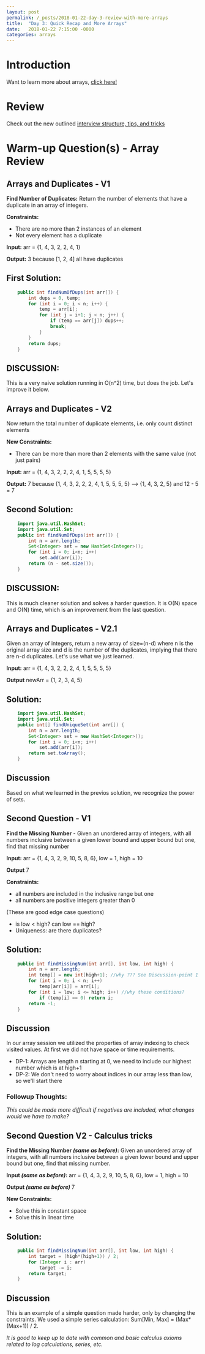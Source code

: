 ```yaml
---
layout: post
permalink: /_posts/2018-01-22-day-3-review-with-more-arrays
title:  "Day 3: Quick Recap and More Arrays"
date:   2018-01-22 7:15:00 -0000
categories: arrays 
---
```


# Introduction
Want to learn more about arrays, [click here!](../interview/resources)

# Review 
Check out the new outlined [interview structure, tips, and tricks](../interview/structure)

# Warm-up Question(s) - Array Review
## Arrays and Duplicates - V1 

**Find Number of Duplicates:** Return the number of elements that have a duplicate in an array of integers.

**Constraints:** 
*	There are no more than 2 instances of an element
*	Not every element has a duplicate

**Input:** arr = {1, 4, 3, 2, 2, 4, 1}

**Output:** 3 because [1, 2, 4] all have duplicates

## First Solution:
```java
    public int findNumOfDups(int arr[]) {
        int dups = 0, temp;
        for (int i = 0; i < n; i++) {
            temp = arr[i];
            for (int j = i+1; j < n; j++) {
                if (temp == arr[j]) dups++;
                break;
            }
        }
        return dups;
    }
```

## DISCUSSION:
This is a very naive solution running in O(n^2) time, but does the job. Let's improve it below.

## Arrays and Duplicates - V2
Now return the total number of duplicate elements, i.e. only count distinct elements

**New Constraints:** 
*   There can be more than more than 2 elements with the same value (not just pairs)

**Input:** arr = {1, 4, 3, 2, 2, 2, 4, 1, 5, 5, 5, 5}

**Output:** 7 because {1, 4, 3, 2, 2, 2, 4, 1, 5, 5, 5, 5}  --> {1, 4, 3, 2, 5} and 12 - 5 = 7

## Second Solution:
```java
    import java.util.HashSet;
    import java.util.Set;
    public int findNumOfDups(int arr[]) {
        int n = arr.length;
        Set<Integer> set = new HashSet<Integer>();
        for (int i = 0; i<n; i++) 
            set.add(arr[i]);	
        return (n - set.size());
    }
```

## DISCUSSION:
This is much cleaner solution and solves a harder question. 
It is O(N) space and O(N) time, which is an improvement from the last question.


## Arrays and Duplicates - V2.1
Given an array of integers, return a new array of size=(n-d) where n is the original array size and d is the number of the duplicates, implying that there are n-d duplicates. Let's use what we just learned.

**Input:** arr = {1, 4, 3, 2, 2, 2, 4, 1, 5, 5, 5, 5}

**Output** newArr = {1, 2, 3, 4, 5}

## Solution:
```java
    import java.util.HashSet;
    import java.util.Set;
    public int[] findUniqueSet(int arr[]) {
        int n = arr.length;
        Set<Integer> set = new HashSet<Integer>();
        for (int i = 0; i<n; i++) 
            set.add(arr[i]);
        return set.toArray();
    }
```

## Discussion
Based on what we learned in the previos solution, we recognize the power of sets.



## Second Question - V1
**Find the Missing Number** - Given an unordered array of integers, with all numbers inclusive between a given lower bound and upper bound but one, find that missing number

**Input:** arr = {1, 4, 3, 2, 9, 10, 5, 8, 6}, low = 1, high = 10

**Output** 7

**Constraints:** 
*	all numbers are included in the inclusive range but one
*	all numbers are positive integers greater than 0

(These are good edge case questions)
*   is low < high? can low == high? 
*   Uniqueness: are there duplicates?

## Solution:
```java
    public int findMissingNum(int arr[], int low, int high) {
        int n = arr.length;
        int temp[] = new int[high+1]; //why ??? See Discussion-point 1
        for (int i = 0; i < n; i++)
            temp[arr[i]] = arr[i];
        for (int i = low; i <= high; i++) //why these conditions?
            if (temp[i] == 0) return i;
        return -1;
    }
```

## Discussion
In our array session we utilized the properties of array indexing to check visited values.
At first we did not have space or time requirements.
*   DP-1: Arrays are length n starting at 0, we need to include our highest number which is at high+1
*   DP-2: We don't need to worry about indices in our array less than low, so we'll start there

### Followup Thoughts:
*This could be made more difficult if negatives are included, what changes would we have to make?*

## Second Question V2 - Calculus tricks
**Find the Missing Number *(same as before)*:**  Given an unordered array of integers, with all numbers inclusive between a given lower bound and upper bound but one, find that missing number.

**Input *(same as before)*:** arr = {1, 4, 3, 2, 9, 10, 5, 8, 6}, low = 1, high = 10

**Output *(same as before)*** 7

**New Constraints:** 
*	Solve this in constant space
*	Solve this in linear time 

## Solution:
```java
    public int findMissingNum(int arr[], int low, int high) {
        int target = (high*(high+1)) / 2;
        for (Integer i : arr)
            target -= i;
        return target;
    }
```

## Discussion
This is an example of a simple question made harder, only by changing the constraints.
We used a simple series calculation: Sum[Min, Max] = (Max*(Max+1)) / 2.

*It is good to keep up to date with common and basic calculus axioms related to log calculations, series, etc.*
        







